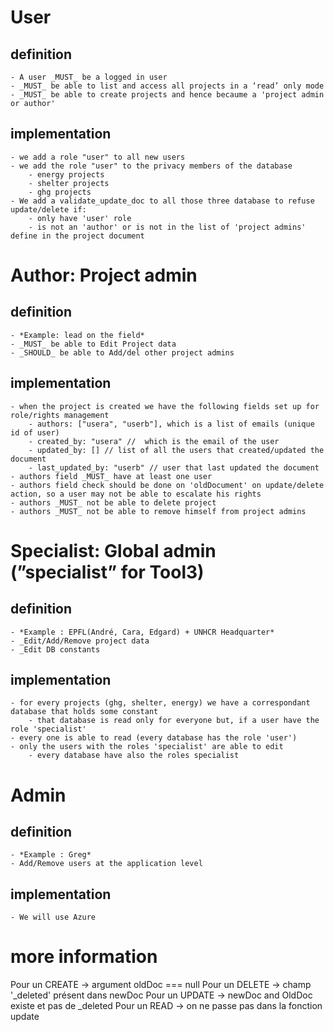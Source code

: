 # **User**

## definition
    - A user _MUST_ be a logged in user
    - _MUST_ be able to list and access all projects in a ‘read’ only mode
    - _MUST_ be able to create projects and hence becaume a 'project admin or author'

## implementation
    - we add a role "user" to all new users
    - we add the role "user" to the privacy members of the database
        - energy projects
        - shelter projects
        - ghg projects
    - We add a validate_update_doc to all those three database to refuse update/delete if:
        - only have 'user' role
        - is not an 'author' or is not in the list of 'project admins' define in the project document
 
# **Author: Project admin**
## definition
    - *Example: lead on the field*
    - _MUST_ be able to Edit Project data
    - _SHOULD_ be able to Add/del other project admins
    
## implementation
    - when the project is created we have the following fields set up for role/rights management
        - authors: ["usera", "userb"], which is a list of emails (unique id of user)
        - created_by: "usera" //  which is the email of the user
        - updated_by: [] // list of all the users that created/updated the document
        - last_updated_by: "userb" // user that last updated the document 
    - authors field _MUST_ have at least one user
    - authors field check should be done on 'oldDocument' on update/delete action, so a user may not be able to escalate his rights
    - authors _MUST_ not be able to delete project
    - authors _MUST_ not be able to remove himself from project admins

# **Specialist: Global admin (”specialist” for Tool3)**
## definition
    - *Example : EPFL(André, Cara, Edgard) + UNHCR Headquarter*
    - _Edit/Add/Remove project data
    - _Edit DB constants

## implementation
    - for every projects (ghg, shelter, energy) we have a correspondant database that holds some constant
        - that database is read only for everyone but, if a user have the role 'specialist'
    - every one is able to read (every database has the role 'user')
    - only the users with the roles 'specialist' are able to edit
        - every database have also the roles specialist

# **Admin**
## definition
    - *Example : Greg*
    - Add/Remove users at the application level

## implementation
    - We will use Azure
# more information
Pour un CREATE -> argument oldDoc === null
Pour un DELETE -> champ '_deleted' présent dans newDoc
Pour un UPDATE -> newDoc and OldDoc existe et pas de _deleted
Pour un READ -> on ne passe pas dans la fonction update